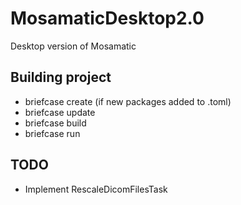 # MosamaticDesktop2.0
Desktop version of Mosamatic

## Building project
- briefcase create (if new packages added to .toml)
- briefcase update
- briefcase build
- briefcase run


## TODO
- Implement RescaleDicomFilesTask